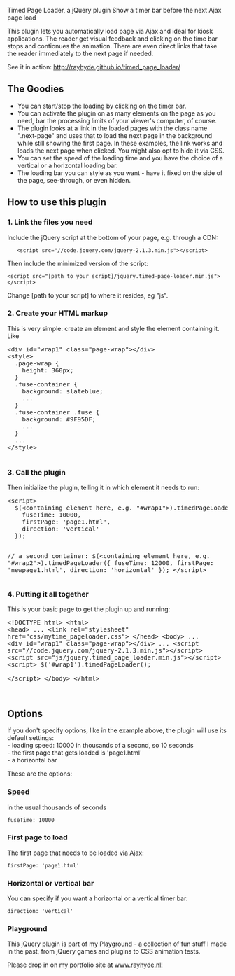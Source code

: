 Timed Page Loader, a jQuery plugin
Show a timer bar before the next Ajax page load

This plugin lets you automatically load page via Ajax and ideal for kiosk applications. The reader get visual feedback and clicking on the time bar stops and contionues the animation. There are even direct links that take the reader immediately to the next page if needed.

See it in action: <a href="http://rayhyde.github.io/timed_page_loader/">http://rayhyde.github.io/timed_page_loader/</a>

<h2>The Goodies</h2>
<ul>
	<li>You can start/stop the loading by clicking on the timer bar.</li>
	<li>You can activate the plugin on as many elements on the page as you need, bar the processing limits of your viewer's computer, of course.</li>
	<li>The plugin looks at a link in the loaded pages with the class name ".next-page" and uses that to load the next page in the background while still showing the first page. In these examples, the link works and loads the next page when clicked. You might also opt to hide it via CSS.</li>
	<li>You can set the speed of the loading time and you have the choice of a vertical or a horizontal loading bar.</li>
	<li>The loading bar you can style as you want - have it fixed on the side of the page, see-through, or even hidden.</li>
</ul>
<h2>How to use this plugin</h2>
<h3>1. Link the files you need</h3>
<p>Include the jQuery script at the bottom of your page, e.g. through a CDN:</p>
<p><code>	&lt;script src="//code.jquery.com/jquery-2.1.3.min.js"&gt;&lt;/script&gt;</code></p>
<p>Then include the minimized version of the script:</p>
<p><code>&lt;script src="[path to your script]/jquery.timed-page-loader.min.js"&gt;&lt;/script&gt;</code></p>

<p>Change [path to your script] to where it resides, eg "js".</p>
<h3>2. Create your HTML markup</h3>
<p>This is very simple: create an element and style the element containing it. Like</p>
<pre>&lt;div id="wrap1" class="page-wrap"&gt;&lt;/div&gt;
&lt;style&gt;
  .page-wrap {
    height: 360px;
  }
  .fuse-container {
    background: slateblue;
    ...
  }
  .fuse-container .fuse {
    background: #9F95DF;
    ...
  }
  ...
&lt;/style&gt;
			</pre>
					<h3>3. Call the plugin</h3>
					<p>Then initialize the plugin, telling it in which element it needs to run:</p>
					<pre>
&lt;script&gt;
  $(&lt;containing element here, e.g. "#wrap1"&gt;).timedPageLoader({
    fuseTime: 10000, 
    firstPage: 'page1.html',
    direction: 'vertical'
  });

  // a second container:
  $(&lt;containing element here, e.g. "#wrap2"&gt;).timedPageLoader({
    fuseTime: 12000, 
    firstPage: 'newpage1.html',
    direction: 'horizontal'
  });
&lt;/script&gt;
	</pre>
					<h3>4. Putting it all together</h3>
					<p>This is your basic page to get the plugin up and running:</p>
					<pre>&lt;!DOCTYPE html&gt;
&lt;html&gt;
  &lt;head&gt;
    ...
    &lt;link rel="stylesheet" href="css/mytime_pageloader.css"&gt;
  &lt;/head&gt;
  &lt;body&gt;
  ...
    &lt;div id="wrap1" class="page-wrap"&gt;&lt;/div&gt;
    ...
    &lt;script src="//code.jquery.com/jquery-2.1.3.min.js"&gt;&lt;/script&gt;
    &lt;script src="js/jquery.timed_page_loader.min.js"&gt;&lt;/script&gt;
    &lt;script&gt;
        $('#wrap1').timedPageLoader();	
    &lt;/script&gt;
  &lt;/body&gt;
&lt;/html&gt;

</pre>
<h2>Options</h2>
<p>If you don't specify options, like in the example above, the plugin will use its default settings:
	<br> - loading speed: 10000 in thousands of a second, so 10 seconds
	<br> - the first page that gets loaded is 'page1.html'
	<br> - a horizontal bar
</p>
<p>These are the options:</p>
<h3>Speed</h3>
<p>in the usual thousands of seconds</p>
<code>fuseTime: 10000</code>
<h3>First page to load</h3>
<p>The first page that needs to be loaded via Ajax:</p>
<code>firstPage: 'page1.html'</code>
<h3>Horizontal or vertical bar</h3>
<p>You can specify if you want a horizontal or a vertical timer bar.</p>
<code>direction: 'vertical'</code>

<h3>Playground</h3>
<p>This jQuery plugin is part of my Playground - a collection of fun stuff I made in the past, from jQuery games and plugins to CSS animation tests.</p>
<p>Please drop in on my portfolio site at <a href="http://www.rayhyde.nl">www.rayhyde.nl!</a></p>